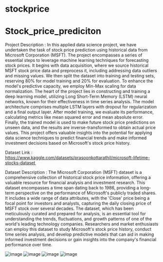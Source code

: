 # stockprice
# Stock_price_prediciton
Project Description : 
      In this applied data science project, we have undertaken the task of stock price prediction using historical data from Microsoft Corporation (MSFT). The project encompasses a series of essential steps to 
leverage machine learning techniques for forecasting stock prices. It begins with data acquisition, where we source historical MSFT stock price data and preprocess it, including addressing data outliers and missing 
values. We then split the dataset into training and testing sets, reserving 80% for model training and 20% for evaluation. To enhance the model's predictive capacity, we employ Min-Max scaling for data normalization.
The heart of the project lies in constructing and training a deep learning model, utilizing Long Short-Term Memory (LSTM) neural networks, known for their effectiveness in time series analysis. The model architecture
comprises multiple LSTM layers with dropout for regularization and a final output layer. After model training, we evaluate its performance, calculating metrics like mean squared error and mean absolute error. 
Finally, the trained model is used to make future stock price predictions on unseen data, and the results are inverse-transformed to obtain actual price values. This project offers valuable insights into the 
potential for applying data science techniques to predict financial trends and make informed investment decisions based on Microsoft's stock price history.

Dataset Link : https://www.kaggle.com/datasets/prasoonkottarathil/microsoft-lifetime-stocks-dataset   

Dataset Description : 
      The Microsoft Corporation (MSFT) dataset is a comprehensive collection of historical stock price information, offering a valuable resource for financial analysis and investment research. This dataset 
encompasses a time span dating back to 1986, providing a long-term perspective on the performance of Microsoft's publicly traded shares. It includes a wide range of data attributes, with the 'Close' price being a 
focal point for investors and analysts, capturing the daily closing price of MSFT stock over several decades. The dataset, which has been meticulously curated and prepared for analysis, is an essential tool for 
understanding the trends, fluctuations, and growth patterns of one of the world's leading technology companies. Researchers and market enthusiasts can employ this dataset to study Microsoft's stock price history, 
conduct time series analysis, and develop predictive models that can aid in making informed investment decisions or gain insights into the company's financial performance over time.

![image](https://github.com/PavithraSugu/Stock_price_prediciton/assets/138654898/b5ed5b98-3c1a-40de-b6b5-c9366ea48951)
![image](https://github.com/PavithraSugu/Stock_price_prediciton/assets/138654898/045c4c61-f122-4dcb-9282-f41c739653fc)
![image](https://github.com/PavithraSugu/Stock_price_prediciton/assets/138654898/494ea102-3831-4615-9875-44a4d98c56da)
![image](https://github.com/PavithraSugu/Stock_price_prediciton/assets/138654898/86871408-5658-4adf-88fa-d544263ce5a7)




